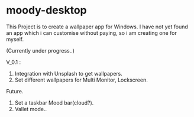 # moody-desktop

This Project is to create a wallpaper app for Windows.
I have not yet found an app which i can customise without paying, so i am creating one for myself.

(Currently under progress..)

V_0.1 : 
1. Integration with Unsplash to get wallpapers.
2. Set different wallpapers for Multi Monitor, Lockscreen.

Future.
1. Set a taskbar Mood bar(cloud?).
2. Vallet mode..
